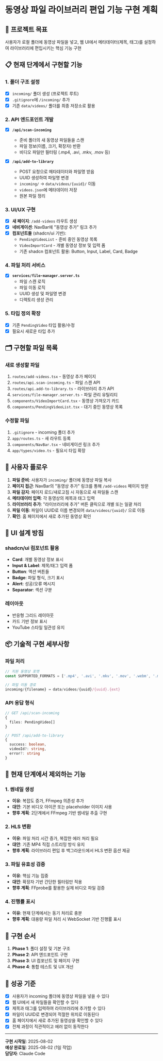 # 동영상 파일 라이브러리 편입 기능 구현 계획

## 🎯 프로젝트 목표

사용자가 로컬 폴더에 동영상 파일을 넣고, 웹 UI에서 메타데이터(제목, 태그)를 설정하여 라이브러리에 편입시키는 핵심 기능 구현

## 📋 현재 단계에서 구현할 기능

### 1. 폴더 구조 설정
- [x] `incoming/` 폴더 생성 (프로젝트 루트)
- [x] `.gitignore`에 `/incoming/` 추가
- [x] 기존 `data/videos/` 폴더를 최종 저장소로 활용

### 2. API 엔드포인트 개발
- [x] **`/api/scan-incoming`** 
  - 준비 폴더의 새 동영상 파일들을 스캔
  - 파일 정보(이름, 크기, 확장자) 반환
  - 비디오 파일만 필터링 (.mp4, .avi, .mkv, .mov 등)

- [x] **`/api/add-to-library`**
  - POST 요청으로 메타데이터와 파일명 받음
  - UUID 생성하여 파일명 변경
  - `incoming/` → `data/videos/{uuid}/` 이동
  - `videos.json`에 메타데이터 저장
  - 원본 파일 정리

### 3. UI/UX 구현
- [x] **새 페이지**: `/add-videos` 라우트 생성
- [x] **네비게이션**: NavBar에 "동영상 추가" 링크 추가
- [x] **컴포넌트들** (shadcn/ui 기반):
  - `PendingVideoList` - 준비 중인 동영상 목록
  - `VideoImportCard` - 개별 동영상 정보 및 입력 폼
  - 기존 shadcn 컴포넌트 활용: Button, Input, Label, Card, Badge

### 4. 파일 처리 서비스
- [x] **`services/file-manager.server.ts`**
  - 파일 스캔 로직
  - 파일 이동 로직
  - UUID 생성 및 파일명 변경
  - 디렉토리 생성 관리

### 5. 타입 정의 확장
- [x] 기존 `PendingVideo` 타입 활용/수정
- [x] 필요시 새로운 타입 추가

## 🗂️ 구현할 파일 목록

### 새로 생성할 파일
1. `routes/add-videos.tsx` - 동영상 추가 페이지
2. `routes/api.scan-incoming.ts` - 파일 스캔 API
3. `routes/api.add-to-library.ts` - 라이브러리 추가 API  
4. `services/file-manager.server.ts` - 파일 관리 유틸리티
5. `components/VideoImportCard.tsx` - 동영상 가져오기 카드
6. `components/PendingVideoList.tsx` - 대기 중인 동영상 목록

### 수정할 파일
1. `.gitignore` - incoming 폴더 추가
2. `app/routes.ts` - 새 라우트 등록
3. `components/NavBar.tsx` - 네비게이션 링크 추가
4. `app/types/video.ts` - 필요시 타입 확장

## 🔄 사용자 플로우

1. **파일 준비**: 사용자가 `incoming/` 폴더에 동영상 파일 복사
2. **페이지 접근**: NavBar의 "동영상 추가" 링크를 통해 `/add-videos` 페이지 방문
3. **파일 감지**: 페이지 로드/새로고침 시 자동으로 새 파일들 스캔
4. **메타데이터 입력**: 각 동영상의 제목과 태그 입력
5. **라이브러리 추가**: "라이브러리에 추가" 버튼 클릭으로 개별 또는 일괄 처리
6. **파일 이동**: 파일이 UUID로 이름 변경되어 `data/videos/{uuid}/` 으로 이동
7. **확인**: 홈 페이지에서 새로 추가된 동영상 확인

## 🎨 UI 설계 방침

### shadcn/ui 컴포넌트 활용
- **Card**: 개별 동영상 정보 표시
- **Input & Label**: 제목/태그 입력 폼
- **Button**: 액션 버튼들
- **Badge**: 파일 형식, 크기 표시
- **Alert**: 성공/오류 메시지
- **Separator**: 섹션 구분

### 레이아웃
- 반응형 그리드 레이아웃
- 카드 기반 정보 표시
- YouTube 스타일 일관성 유지

## 📦 기술적 구현 세부사항

### 파일 처리
```typescript
// 지원 동영상 포맷
const SUPPORTED_FORMATS = ['.mp4', '.avi', '.mkv', '.mov', '.webm', '.m4v'];

// 파일 이동 경로
incoming/{filename} → data/videos/{uuid}/{uuid}.{ext}
```

### API 응답 형식
```typescript
// GET /api/scan-incoming
{
  files: PendingVideo[]
}

// POST /api/add-to-library
{
  success: boolean,
  videoId?: string,
  error?: string
}
```

## 🚫 현재 단계에서 제외하는 기능

### 1. 썸네일 생성
- **이유**: 복잡도 증가, FFmpeg 의존성 추가
- **대안**: 기본 비디오 아이콘 또는 placeholder 이미지 사용
- **향후 계획**: 2단계에서 FFmpeg 기반 썸네일 추출 구현

### 2. HLS 변환
- **이유**: 파일 처리 시간 증가, 복잡한 에러 처리 필요
- **대안**: 기존 MP4 직접 스트리밍 방식 유지
- **향후 계획**: 라이브러리 편입 후 백그라운드에서 HLS 변환 옵션 제공

### 3. 파일 유효성 검증
- **이유**: 핵심 기능 집중
- **대안**: 확장자 기반 간단한 필터링만 적용
- **향후 계획**: FFprobe를 활용한 실제 비디오 파일 검증

### 4. 진행률 표시
- **이유**: 현재 단계에서는 동기 처리로 충분
- **향후 계획**: 대용량 파일 처리 시 WebSocket 기반 진행률 표시

## 📅 구현 순서

1. **Phase 1**: 폴더 설정 및 기본 구조
2. **Phase 2**: API 엔드포인트 구현
3. **Phase 3**: UI 컴포넌트 및 페이지 구현
4. **Phase 4**: 통합 테스트 및 UX 개선

## 🎯 성공 기준

- [x] 사용자가 incoming 폴더에 동영상 파일을 넣을 수 있다
- [x] 웹 UI에서 새 파일들을 확인할 수 있다
- [x] 제목과 태그를 입력하여 라이브러리에 추가할 수 있다
- [x] 파일이 UUID로 변경되어 적절한 위치로 이동된다
- [x] 홈 페이지에서 새로 추가된 동영상을 확인할 수 있다
- [x] 전체 과정이 직관적이고 에러 없이 동작한다

---

**구현 시작일**: 2025-08-02  
**예상 완료일**: 2025-08-02 (1일 작업)  
**담당자**: Claude Code